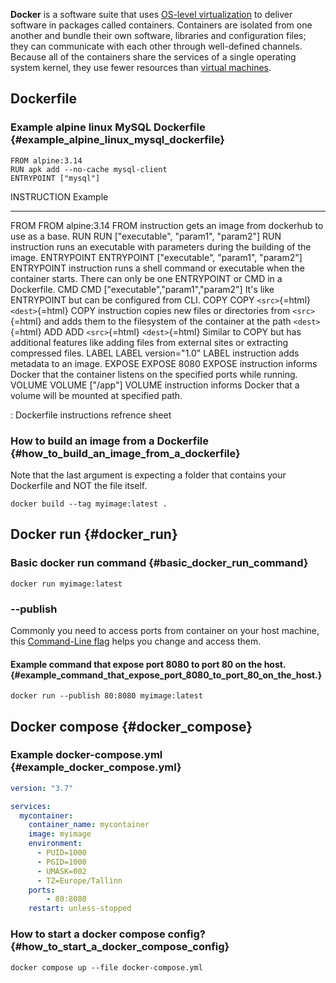 **Docker** is a software suite that uses [OS-level
virtualization](wikipedia:OS-level_virtualization "wikilink") to deliver
software in packages called containers. Containers are isolated from one
another and bundle their own software, libraries and configuration
files; they can communicate with each other through well-defined
channels. Because all of the containers share the services of a single
operating system kernel, they use fewer resources than [virtual
machines](wikipedia:Virtual_machine "wikilink").

## Dockerfile

### Example alpine linux MySQL Dockerfile {#example_alpine_linux_mysql_dockerfile}

``` {.dockerfile .numberLines}
FROM alpine:3.14
RUN apk add --no-cache mysql-client
ENTRYPOINT ["mysql"]
```

  INSTRUCTION   Example                                                 
  ------------- ------------------------------------------------------- ---------------------------------------------------------------------------------------------------------------------------------------------------
  FROM          FROM alpine:3.14                                        FROM instruction gets an image from dockerhub to use as a base.
  RUN           RUN \[\"executable\", \"param1\", \"param2\"\]          RUN instruction runs an executable with parameters during the building of the image.
  ENTRYPOINT    ENTRYPOINT \[\"executable\", \"param1\", \"param2\"\]   ENTRYPOINT instruction runs a shell command or executable when the container starts. There can only be one ENTRYPOINT or CMD in a Dockerfile.
  CMD           CMD \[\"executable\",\"param1\",\"param2\"\]            It\'s like ENTRYPOINT but can be configured from CLI.
  COPY          COPY `<src>`{=html} `<dest>`{=html}                     COPY instruction copies new files or directories from `<src>`{=html} and adds them to the filesystem of the container at the path `<dest>`{=html}
  ADD           ADD `<src>`{=html} `<dest>`{=html}                      Similar to COPY but has additional features like adding files from external sites or extracting compressed files.
  LABEL         LABEL version=\"1.0\"                                   LABEL instruction adds metadata to an image.
  EXPOSE        EXPOSE 8080                                             EXPOSE instruction informs Docker that the container listens on the specified ports while running.
  VOLUME        VOLUME \[\"/app\"\]                                     VOLUME instruction informs Docker that a volume will be mounted at specified path.

  : Dockerfile instructions refrence sheet

### How to build an image from a Dockerfile {#how_to_build_an_image_from_a_dockerfile}

Note that the last argument is expecting a folder that contains your
Dockerfile and NOT the file itself.

    docker build --tag myimage:latest .

## Docker run {#docker_run}

### Basic docker run command {#basic_docker_run_command}

    docker run myimage:latest

### \--publish

Commonly you need to access ports from container on your host machine,
this [Command-Line flag](Command-Line_flag "wikilink") helps you change
and access them.

#### Example command that expose port 8080 to port 80 on the host. {#example_command_that_expose_port_8080_to_port_80_on_the_host.}

    docker run --publish 80:8080 myimage:latest

## Docker compose {#docker_compose}

### Example docker-compose.yml {#example_docker_compose.yml}

``` {.yaml .numberLines}
version: "3.7"

services:
  mycontainer:
    container_name: mycontainer
    image: myimage
    environment:
      - PUID=1000
      - PGID=1000
      - UMASK=002
      - TZ=Europe/Tallinn
    ports:
        - 80:8080
    restart: unless-stopped
```

### How to start a docker compose config? {#how_to_start_a_docker_compose_config}

    docker compose up --file docker-compose.yml
